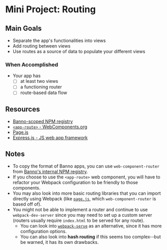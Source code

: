 # Mini Project: Routing
## Main Goals
- Separate the app's functionalities into views
- Add routing between views
- Use routes as a source of data to populate your different views
### When Accomplished
- Your app has
  - [ ] at least two views
  - [ ] a functioning router
  - [ ] route-based data flow
## Resources
- [Banno-scoped NPM registry](https://npm.banno-internal.com/)
- [`<app-route>` - WebComponents.org](https://www.webcomponents.org/element/PolymerElements/app-route)
- [Page.js](https://visionmedia.github.io/page.js/)
- [Express.js - JS web app framework](https://expressjs.com/)
## Notes
- To copy the format of Banno apps, you can use `web-component-router` from [Banno's internal NPM registry](https://npm.banno-internal.com).
- If you choose to use the `<app-route>` web component, you will have to refactor your Webpack configuration to be friendly to those components.
- You may also look into more basic routing libraries that you can import directly using Webpack (like [`page.js`](https://visionmedia.github.io/page.js/), which `web-component-router` is based off of).
- You might not be able to implement a router and continue to use `webpack-dev-server` since you may need to set up a custom server (routers usually require `index.html` to be served for any route).
  - You can look into [`webpack-serve`](https://github.com/webpack-contrib/webpack-serve) as an alternative, since it has more configuration options.
  - You can also look into **hash routing** if this seems too complex--but be warned, it has its own drawbacks.
